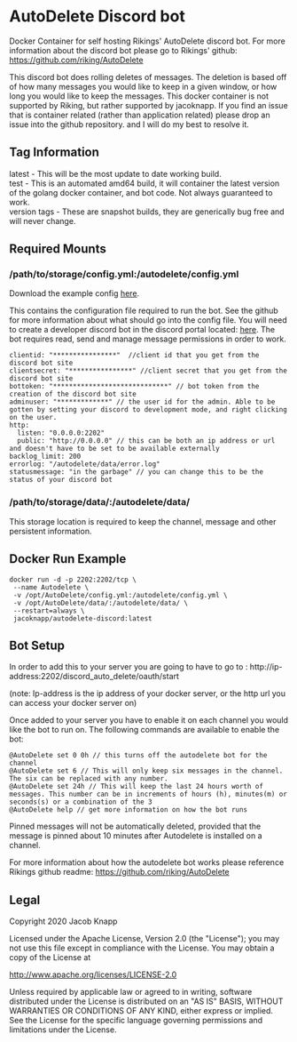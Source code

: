 # AutoDelete Discord bot

Docker Container for self hosting Rikings' AutoDelete discord bot. For more information about the discord bot please go to Rikings' github:  https://github.com/riking/AutoDelete 

This discord bot does rolling deletes of messages. The deletion is based off of how many messages you would like to keep in a given window, or how long you would like to keep the messages. This docker container is not supported by Riking, but rather supported by jacoknapp. If you find an issue that is container related (rather than application related) please drop an issue into the github repository. and I will do my best to resolve it. 

## Tag Information

latest - This will be the most update to date working build.  
test - This is an automated amd64 build, it will container the latest version of the golang docker container, and bot code. Not always guaranteed to work.  
version tags - These are snapshot builds, they are generically bug free and will never change. 

## Required Mounts


### /path/to/storage/config.yml:/autodelete/config.yml

Download the example config [here](https://raw.githubusercontent.com/riking/AutoDelete/master/config.example.yml). 

This contains the configuration file required to run the bot. See the github for more information about what should go into the config file. You will need to create a developer discord bot in the discord portal located: [here](http://discordapp.com/developers/applications/me). The bot requires read, send and manage message permissions in order to work.

```
clientid: "****************"  //client id that you get from the discord bot site
clientsecret: "****************" //client secret that you get from the discord bot site
bottoken: "*****************************" // bot token from the creation of the discord bot site
adminuser: "*************" // the user id for the admin. Able to be gotten by setting your discord to development mode, and right clicking on the user.
http:
  listen: "0.0.0.0:2202"
  public: "http://0.0.0.0" // this can be both an ip address or url and doesn't have to be set to be available externally
backlog_limit: 200
errorlog: "/autodelete/data/error.log" 
statusmessage: "in the garbage" // you can change this to be the status of your discord bot
```


### /path/to/storage/data/:/autodelete/data/

This storage location is required to keep the channel, message and other persistent information. 


## Docker Run Example

```
docker run -d -p 2202:2202/tcp \
 --name Autodelete \
 -v /opt/AutoDelete/config.yml:/autodelete/config.yml \
 -v /opt/AutoDelete/data/:/autodelete/data/ \
 --restart=always \
 jacoknapp/autodelete-discord:latest
```

## Bot Setup

In order to add this to your server you are going to have to go to :
http://ip-address:2202/discord_auto_delete/oauth/start

(note: Ip-address is the ip address of your docker server, or the http url you can access your docker server on)


Once added to your server you have to enable it on each channel you would like the bot to run on. The following commands are available to enable the bot:

```
@AutoDelete set 0 0h // this turns off the autodelete bot for the channel
@AutoDelete set 6 // This will only keep six messages in the channel. The six can be replaced with any number.
@AutoDelete set 24h // This will keep the last 24 hours worth of messages. This number can be in increments of hours (h), minutes(m) or seconds(s) or a combination of the 3
@AutoDelete help // get more information on how the bot runs
```

Pinned messages will not be automatically deleted, provided that the message is pinned about 10 minutes after Autodelete is installed on a channel.

For more information about how the autodelete bot works please reference Rikings github readme: https://github.com/riking/AutoDelete

## Legal

Copyright 2020 Jacob Knapp

Licensed under the Apache License, Version 2.0 (the "License");
you may not use this file except in compliance with the License.
You may obtain a copy of the License at

http://www.apache.org/licenses/LICENSE-2.0

Unless required by applicable law or agreed to in writing, software
distributed under the License is distributed on an "AS IS" BASIS,
WITHOUT WARRANTIES OR CONDITIONS OF ANY KIND, either express or implied.
See the License for the specific language governing permissions and
limitations under the License.
